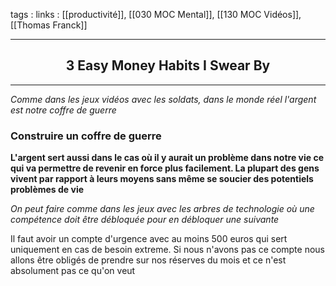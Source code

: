 tags : 
links : [[productivité]], [[030 MOC Mental]], [[130 MOC Vidéos]], [[Thomas Franck]]

****

<h2 style="text-align: center;"> 3 Easy Money Habits I Swear By </h2>

****


*Comme dans les jeux vidéos avec les soldats, dans le monde réel l'argent est notre coffre de guerre*


### Construire un coffre de guerre
**L'argent sert aussi dans le cas où il y aurait un problème dans notre vie ce qui va permettre de revenir en force plus facilement. La plupart des gens vivent par rapport à leurs moyens sans même se soucier des potentiels problèmes de vie**

*On peut faire comme dans les jeux avec les arbres de technologie où une compétence doit être débloquée pour en débloquer une suivante*


Il faut avoir un compte d'urgence avec au moins 500 euros qui sert uniquement en cas de besoin extreme. Si nous n'avons pas ce compte nous allons être obligés de prendre sur nos réserves du mois et ce n'est absolument pas ce qu'on veut

